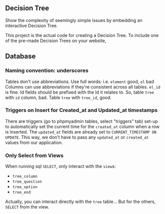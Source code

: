 Decision Tree
---------------------------------

Show the complexity of seemingly simple issues by embedding an interactive Decision Tree.

This project is the actual code for creating a Decision Tree. To include one of the pre-made Decision Trees on your website,


Database
-----------------------------------

### Naming convention: underscores
Tables don't use abbreviations. Use full words: i.e. `element` good, `el` bad
Columns can use abbreviations if they're consistent across all tables. `el_id` is fine.
Id fields should be prefixed with the Id it relates to. So, table `tree` with `id` column, bad. Table `tree` with `tree_id`, good.

### Triggers on Insert for Created_at and Updated_at timestamps
There are triggers (go to phpmyadmin tables, select "triggers" tab) set-up to automatically set the current time for the `created_at` column when a row is inserted. The `updated_at` fields are already set to `CURRENT_TIMESTAMP ON UPDATE`. This way, we don't have to pass any `updated_at` or `created_at` values from our application.

### Only Select from Views
When running sql `SELECT`, only interact with the `view`s:
- `tree_column`
- `tree_question`
- `tree_option`
- `tree_end`

Actually, you can interact directly with the `tree` table... But for the others, `SELECT` from the view.
